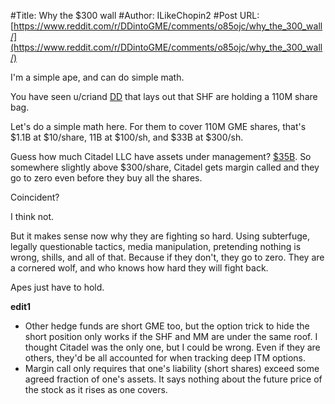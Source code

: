 #Title: Why the $300 wall
#Author: ILikeChopin2
#Post URL: [https://www.reddit.com/r/DDintoGME/comments/o85ojc/why_the_300_wall/](https://www.reddit.com/r/DDintoGME/comments/o85ojc/why_the_300_wall/)


I'm a simple ape, and can do simple math. 

You have seen u/criand [DD](https://www.reddit.com/r/Superstonk/comments/o7klxj/looks_like_the_recent_robinhood_class_action_si/)  that lays out that SHF are holding a 110M share bag.

Let's do a simple math here. For them to cover 110M GME shares, that's $1.1B at $10/share, 11B at $100/sh, and $33B at $300/sh.

Guess how much Citadel LLC have assets under management?  [$35B](https://en.wikipedia.org/wiki/Citadel_LLC). So somewhere slightly above $300/share, Citadel gets margin called and they go to zero even before they buy all the shares. 

Coincident? 

I think not.

But it makes sense now why they are fighting so hard. Using subterfuge, legally questionable tactics, media manipulation, pretending nothing is wrong, shills, and all of that. Because if they don't, they go to zero. They are a cornered wolf, and who knows how hard they will fight back. 

Apes just have to hold.

**edit1** 

* Other hedge funds are short GME too, but  the option trick to hide the short position only works if the SHF and MM are under the same roof. I thought Citadel was the only one, but I could be wrong. Even if they are others, they'd be all accounted for when tracking deep ITM options.
* Margin call only requires that one's liability (short shares) exceed some agreed fraction of one's assets. It says nothing about the future price of the stock as it rises as one covers.